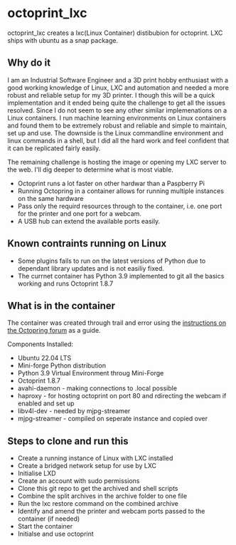 # octoprint_lxc
octoprint_lxc creates a lxc(Linux Container) distibubion for octoprint. LXC ships with ubuntu as a snap package.

## Why do it

I am an Industrial Software Engineer and a 3D print hobby enthusiast with a good working knowledge of Linux, LXC and automation and needed a more robust and reliable setup for my 3D printer. I though this will be a quick implementation and it ended being quite the challenge to get all the issues resolved.  Since I do not seem to see any other similar implemenations on a Linux containers. I run machine learning environments on Linux containers and found them to be extremely robust and reliable and simple to maintain, set up and use. The downside is the Linux commandline environment and linux commands in a shell, but I did all the hard work and feel confident that it can be replicated fairly easily. 

The remaining challenge is hosting the image or opening my LXC server to the web. I'll dig deeper to determine what is most viable. 

  * Octoprint runs a lot faster on other hardwar than a Paspberry Pi
  * Running Octopring in a container allows for running multiple instances on the same hardware
  * Pass only the requird resources through to the container, i.e. one port for the printer and one port for a webcam.
  * A USB hub can extend the available ports easily.

## Known contraints running on Linux

  * Some plugins fails to run on the latest versions of Python due to dependant library updates and is not easiliy fixed.
  * The currnet container has Python 3.9 implemented to git all the basics working and runs Octoprint 1.8.7

## What is in the container
The container was created through trail and error using the [instructions on the Octopring forum](https://community.octoprint.org/t/setting-up-octoprint-on-a-raspberry-pi-running-raspberry-pi-os-debian/2337) as a guide.

 Components Installed:
   * Ubuntu 22.04 LTS
   * Mini-forge Python distribution
   * Python 3.9 Virtual Environment throug Mini-Forge
   * Octoprint 1.8.7 
   * avahi-daemon - making connections to <hostname>.local possible
   * haproxy - for hosting octoprint on port 80 and rdirecting the webcam if enabled and set up
   * libv4l-dev - needed by mjpg-streamer
   * mjpg-streamer - compiled on seperate instance and copied over

## Steps to clone and run this

  * Create a running instance of Linux with LXC installed
  * Create a bridged network setup for use by LXC
  * Initialise LXD
  * Create an account with sudo permissions
  * Clone this git repo to get the archived and shell scripts
  * Combine the split archives in the archive folder to one file
  * Run the lxc restore command on the combined archive
  * Identify and amend the printer and webcam ports passed to the container (if needed)
  * Start the container
  * Initialse and use octoprint

